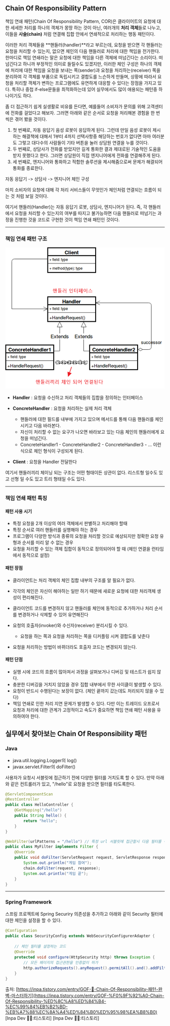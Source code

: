 ## **Chain Of Responsibility Pattern**

책임 연쇄 패턴(Chain Of Responsibility Pattern, COR)은 클라이어트의 요청에 대한 세세한 처리를 하나의 객체가 몽땅 하는 것이 아닌, 여러개의 **처리 객체**들로 나누고, 이들을 **사슬(chain)** 처럼 연결해 집합 안에서 연쇄적으로 처리하는 행동 패턴이다.

이러한 처리 객체들을 **핸들러(handler)**라고 부르는데, 요청을 받으면 각 핸들러는 요청을 처리할 수 있는지, 없으면 체인의 다음 핸들러로 처리에 대한 책임을 전가한다. 한마디로 책임 연쇄라는 말은 요청에 대한 책임을 다른 객체에 떠넘긴다는 소리이다. 떠넘긴다고 하니까 부정적인 의미로 들릴수도 있겠지만, 이러한 체인 구성은 하나의 객체에 처리에 대한 책임을 요청을 보내는 쪽(sender)과 요청을 처리하는(receiver) 쪽을 분리하여 각 객체를 부품으로 독립시키고 결합도를 느슨하게 만들며, 상황에 따라서 요청을 처리할 객체가 변하는 프로그램에도 유연하게 대응할 수 있다는 장점을 가지고 있다. 특히나 중첩 if-else문들을 최적화하는데 있어 실무에서도 많이 애용되는 패턴중 하나이기도 하다.

좀 더 접근하기 쉽게 실생활로 비유를 든다면, 예를들어 소비자가 문의를 위해 고객센터에 전화를 걸었다고 해보자. 그러면 아래와 같은 순서로 요청을 처리해본 경험을 한 번 씩은 겪어 봤을 것이다.

1. 첫 번째로, 자동 응답기 음성 로봇이 응답하게 된다. 그런데 만일 음성 로봇이 제시하는 해결책에 대해서 1부터 4까지 선택사항중 해당하는 번호가 없다면 아마 여러분도 그렇고 대다수의 사람들이 기타 버튼을 눌러 상담원 연결을 누를 것이다.
2. 두 번째로, 상담사가 전화를 받았지만 길게 통화한 결과 제대로된 기술적인 도움을 받지 못했다고 한다. 그러면 상담원이 직접 엔지니어에게 전화를 연결해주게 된다.
3. 세 번째로, 엔지니어와 통화하고 적합한 솔루션을 제시해줌으로써 문제가 해결되어 통화를 종료한다.

자동 응답기 -> 상담사 -> 엔지니어 체인 구성

마치 소비자의 요청에 대해 각 처리 서비스들이 무엇인가 체인처럼 연결되는 흐름이 되는 것 처럼 보일 것이다.

여기서 핸들러(Handler)는 자동 응답기 로봇, 상담사, 엔지니어가 된다. 즉, 각 핸들러에서 요청을 처리할 수 있는지의 여부를 따지고 불가능하면 다음 핸들러로  떠넘기는 과정을 진행한 것을 코드로 구현한 것이 책임 연쇄 패턴인 것이다.

---

### **책임 연쇄 패턴 구조**

[![Chain-Of-Responsibility](img/cof-pattern.png)](img/cof-pattern.png)

- **Handler** : 요청을 수신하고 처리 객체들의 집합을 정의하는 인터페이스
- **ConcreteHandler** : 요청을 처리하는 실제 처리 객체

    - 핸들러에 대한 필드를 내부에 가지고 있으며 메서드를 통해 다음 핸들러를 체인시키고 다음  바라본다. 
    - 자신이 처리할 수 없는 요구가 나오면 바라보고 있는 다음 체인의 핸들러에게 요청을 떠넘긴다.
    - ConcreteHandler1 - ConcreteHandler2 - ConcreteHandler3 - ... 이런식으로 체인 형식이 구성되게 된다.

- **Client** : 요청을 Handler 전달한다

여기서 핸들러끼리 체이닝 되는 구조는 어떤 형태이든 상관이 없다. 리스트형 일수도 있고 선형 일 수도 있고 트리 형태일 수도 있다.

---

### ****책임 연쇄** 패턴 특징**

#### **패턴 사용 시기**

- 특정 요청을 2개 이상의 여러 객체에서 판별하고 처리해야 할때
- 특정 순서로 여러 핸들러를 실행해야 하는 경우
- 프로그램이 다양한 방식과 종류의 요청을 처리할 것으로 예상되지만 정확한 요청 유형과 순서를 미리 알 수 없는 경우
- 요청을 처리할 수 있는 객체 집합이 동적으로 정의되어야 할 때 (체인 연결을 런타임에서 동적으로 설정)

#### **패턴 장점**

- 클라이언트는 처리 객체의 체인 집합 내부의 구조를 알 필요가 없다.
- 각각의 체인은 자신이 해야하는 일만 하기 때문에 새로운 요청에 대한 처리객체 생성이 편리해진다.
- 클라이언트 코드를 변경하지 않고 핸들러를 체인에 동적으로 추가하거나 처리 순서를 변경하거나 삭제할 수 있어 유연해진다
- 요청의 호출자(invoker)와 수신자(receiver)  분리시킬 수 있다. 
    
    - 요청을 하는 쪽과 요청을 처리하는 쪽을 디커플링 시켜 결합도를 낮춘다
- 요청을 처리하는 방법이 바뀌더라도 호출자 코드는 변경되지 않는다.


#### **패턴 단점**

- 실행 시에 코드의 흐름이 많아져서 과정을 살펴보거나 디버깅 및 테스트가 쉽지 않다.
- 충분한 디버깅을 거치지 않았을 경우 집합 내부에서 무한 사이클이 발생할 수 있다.
- 요청이 반드시 수행된다는 보장이 없다. (체인 끝까지 갔는데도 처리되지 않을 수 있다)
- 책임 연쇄로 인한 처리 지연 문제가 발생할 수 있다. 다만 이는 트레이드 오프로서 요청과 처리에 대한 관계가 고정적이고 속도가 중요하면 책임 연쇄 패턴 사용을 유의하여야 한다.

## **실무에서 찾아보는 Chain Of Responsibility 패턴**

### **Java**

- java.util.logging.Logger의 log()
- javax.servlet.Filter의 doFilter()

사용자가 요청시 서블릿에 접근하기 전에 다양한 필터를 거치도록 할 수 있다. 만약 아래와 같은 컨트롤러가 있고, "/hello"로 요청을 받으면 필터를 타도록한다.

```java
@ServletComponentScan
@RestController
public class HelloController {
    @GetMapping("/hello")
    public String hello() {
        return "hello";
    }
}
```

```java
@WebFilter(urlPatterns = "/hello") // 특정 url 서블릿에 접근할시 다음 필터를 적용
public class MyFilter implements Filter {
    @Override
    public void doFilter(ServletRequest request, ServletResponse response, FilterChain chain) throws IOException, ServletException {
        System.out.println("게임 참여");
        chain.doFilter(request, response);
        System.out.println("게임 끝");
    }
}
```

---

### **Spring Framework**

스프링 프로젝트에 Spring Securiry 의존성을 추가하고 아래와 같이 Security 필터에 대한 체인을 설정을 할 수 있다.

```java
@Configuration
public class SecurityConfig extends WebSecurityConfigurerAdapter {
    
    // 체인 필터를 설정하는 코드
    @Override
    protected void configure(HttpSecurity http) throws Exception {
        // 모든 페이지의 접근권한을 인증없이 허가
        http.authorizeRequests().anyRequest().permitAll().and().addFilter(new MyFilter());
    }
}
```

출처: [https://inpa.tistory.com/entry/GOF-💠-Chain-Of-Responsibility-패턴-완벽-마스터하기](https://inpa.tistory.com/entry/GOF-%F0%9F%92%A0-Chain-Of-Responsibility-%ED%8C%A8%ED%84%B4-%EC%99%84%EB%B2%BD-%EB%A7%88%EC%8A%A4%ED%84%B0%ED%95%98%EA%B8%B0) [Inpa Dev 👨‍💻:티스토리] [Inpa Dev 👨‍💻:티스토리]